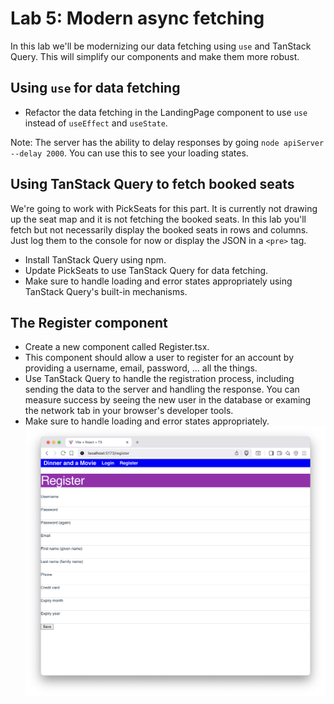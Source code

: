 # Lab 5: Modern async fetching

In this lab we'll be modernizing our data fetching using `use` and TanStack Query. This will simplify our components and make them more robust.

## Using `use` for data fetching
- Refactor the data fetching in the LandingPage component to use `use` instead of `useEffect` and `useState`.

Note: The server has the ability to delay responses by going `node apiServer --delay 2000`. You can use this to see your loading states.

## Using TanStack Query to fetch booked seats
We're going to work with PickSeats for this part. It is currently not drawing up the seat map and it is not fetching the booked seats. In this lab you'll fetch but not necessarily display the booked seats in rows and columns. Just log them to the console for now or display the JSON in a `<pre>` tag.

- Install TanStack Query using npm.
- Update PickSeats to use TanStack Query for data fetching.
- Make sure to handle loading and error states appropriately using TanStack Query's built-in mechanisms.

## The Register component
- Create a new component called Register.tsx.
- This component should allow a user to register for an account by providing a username, email, password, ... all the things.
- Use TanStack Query to handle the registration process, including sending the data to the server and handling the response. You can measure success by seeing the new user in the database or examing the network tab in your browser's developer tools.
- Make sure to handle loading and error states appropriately.
![Register component](../assets/register.png)